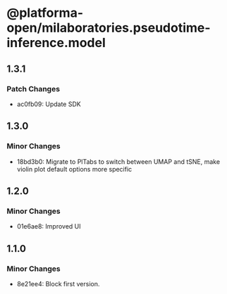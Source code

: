 # @platforma-open/milaboratories.pseudotime-inference.model

## 1.3.1

### Patch Changes

- ac0fb09: Update SDK

## 1.3.0

### Minor Changes

- 18bd3b0: Migrate to PlTabs to switch between UMAP and tSNE, make violin plot default options more specific

## 1.2.0

### Minor Changes

- 01e6ae8: Improved UI

## 1.1.0

### Minor Changes

- 8e21ee4: Block first version.
